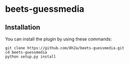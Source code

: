 # beets-guessmedia



## Installation
You can install the plugin by using these commands:
```
git clone https://github.com/8h2a/beets-guessmedia.git
cd beets-guessmedia
python setup.py install
```